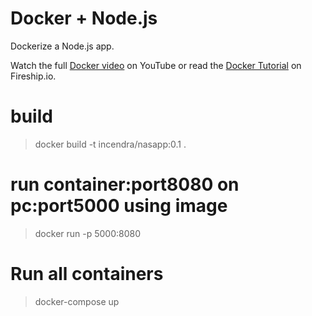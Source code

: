 # Docker + Node.js

Dockerize a Node.js app. 

Watch the full [Docker video](https://youtu.be/gAkwW2tuIqE) on YouTube or read the [Docker Tutorial](https://fireship.io/lessons/docker-basics-tutorial-nodejs/) on Fireship.io. 




# build
> docker build -t incendra/nasapp:0.1 .

# run container:port8080 on pc:port5000 using image
> docker run -p 5000:8080 <image-id>

# Run all containers
> docker-compose up